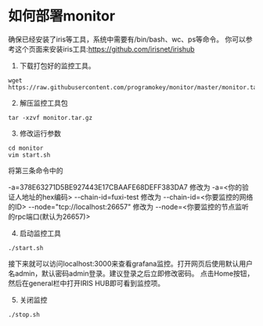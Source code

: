 # 如何部署monitor

确保已经安装了iris等工具，系统中需要有/bin/bash、wc、ps等命令。 你可以参考这个页面来安装iris工具:https://github.com/irisnet/irishub

1. 下载打包好的监控工具。
```
wget https://raw.githubusercontent.com/programokey/monitor/master/monitor.tar.gz
```

2. 解压监控工具包

```
tar -xzvf monitor.tar.gz
```

3. 修改运行参数

```
cd monitor
vim start.sh
```

将第三条命令中的

-a=378E63271D5BE927443E17CBAAFE68DEFF383DA7
修改为
-a=<你的验证人地址的hex编码>
--chain-id=fuxi-test
修改为
--chain-id=<你要监控的网络的ID>
--node="tcp://localhost:26657"
修改为
--node=<你要监控的节点监听的rpc端口(默认为26657)>


4. 启动监控工具
```
./start.sh
```
接下来就可以访问localhost:3000来查看grafana监控。打开网页后使用默认用户名admin，默认密码admin登录。建议登录之后立即修改密码。
点击Home按钮，然后在general栏中打开IRIS HUB即可看到监控项。

5. 关闭监控
```
./stop.sh
```
